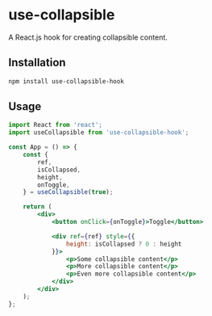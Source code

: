 # use-collapsible

A React.js hook for creating collapsible content.

## Installation

```bash
npm install use-collapsible-hook
```

## Usage

```jsx
import React from 'react';
import useCollapsible from 'use-collapsible-hook';

const App = () => {
    const {
        ref,
        isCollapsed,
        height,
        onToggle,
    } = useCollapsible(true);

    return (
        <div>
            <button onClick={onToggle}>Toggle</button>

            <div ref={ref} style={{
                height: isCollapsed ? 0 : height
            }}>
                <p>Some collapsible content</p>
                <p>More collapsible content</p>
                <p>Even more collapsible content</p>
            </div>
        </div>
    );
};
```
